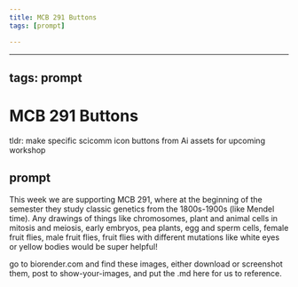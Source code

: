 ```yaml
---
title: MCB 291 Buttons
tags: [prompt]

---
```


---
tags: prompt
---

# MCB 291 Buttons

tldr: make specific scicomm icon buttons from Ai assets for upcoming workshop

## prompt

This week we are supporting MCB 291, where at the beginning of the semester they study classic genetics from the 1800s-1900s (like Mendel time). Any drawings of things like chromosomes, plant and animal cells in mitosis and meiosis, early embryos, pea plants, egg and sperm cells, female fruit flies, male fruit flies, fruit flies with different mutations like white eyes or yellow bodies would be super helpful!


go to biorender.com and find these images, either download or screenshot them, post to show-your-images, and put the .md here for us to reference.